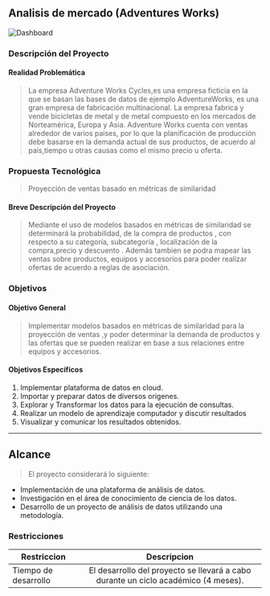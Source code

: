 ## Analisis de mercado (Adventures Works)
![Dashboard](https://cdn-images-1.medium.com/max/2400/1*qoR3gf6eVVAPxyrpiQwgZA.jpeg)
### Descripción del Proyecto
#### Realidad Problemática
> La empresa Adventure Works Cycles,es una empresa ficticia en la que se basan las bases de datos de ejemplo AdventureWorks, es una gran empresa de fabricación multinacional. La empresa fabrica y vende bicicletas de metal y de metal compuesto en los mercados de Norteamérica, Europa y Asia. 
> Adventure Works cuenta con ventas alrededor de varios paises, por lo que la planificación de producción debe basarse en la demanda actual de sus productos, de acuerdo al país,tiempo u otras causas como el mismo precio u oferta.

### Propuesta Tecnológica
> Proyección de ventas basado en métricas de similaridad
#### Breve Descripción del Proyecto
> Mediante el uso de modelos basados en métricas de similaridad se determinará la probabilidad, de la compra de productos , con respecto a su categoría, subcategoria , localización de la compra,precio y descuento . Además tambien se podra mapear las ventas sobre productos, equipos y accesorios para poder realizar ofertas de acuerdo a reglas de asociación.

### Objetivos
#### Objetivo General
> Implementar modelos basados en métricas de similaridad para la proyección de ventas ,y poder determinar la demanda de productos y las ofertas que se pueden realizar en base a sus relaciones entre equipos y accesorios.

#### Objetivos Específicos
1. Implementar plataforma de datos en cloud.
1. Importar y preparar datos de diversos origenes.
1. Explorar y Transformar los datos para la ejecución de consultas.
1. Realizar un modelo de aprendizaje computador y discutir resultados
1. Visualizar y comunicar los resultados obtenidos.

---
## Alcance
> El proyecto considerará lo siguiente:
* Implementación de una plataforma de análisis de datos.
* Investigación en el área de conocimiento de ciencia de los datos.
* Desarrollo de un proyecto de análisis de datos utilizando una metodología.
### Restricciones
| Restriccion   | Descripcion   |
| ------------- | :-----------:|
| Tiempo de desarrollo      | El desarrollo del proyecto se llevará a cabo durante un ciclo académico (4 meses). |
       
